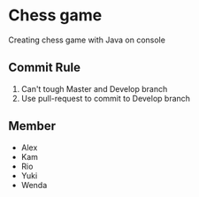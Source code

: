 # Chess game

Creating chess game with Java on console

## Commit Rule

1. Can't tough Master and Develop branch
1. Use pull-request to commit to Develop branch

## Member

- Alex
- Kam
- Rio
- Yuki
- Wenda
